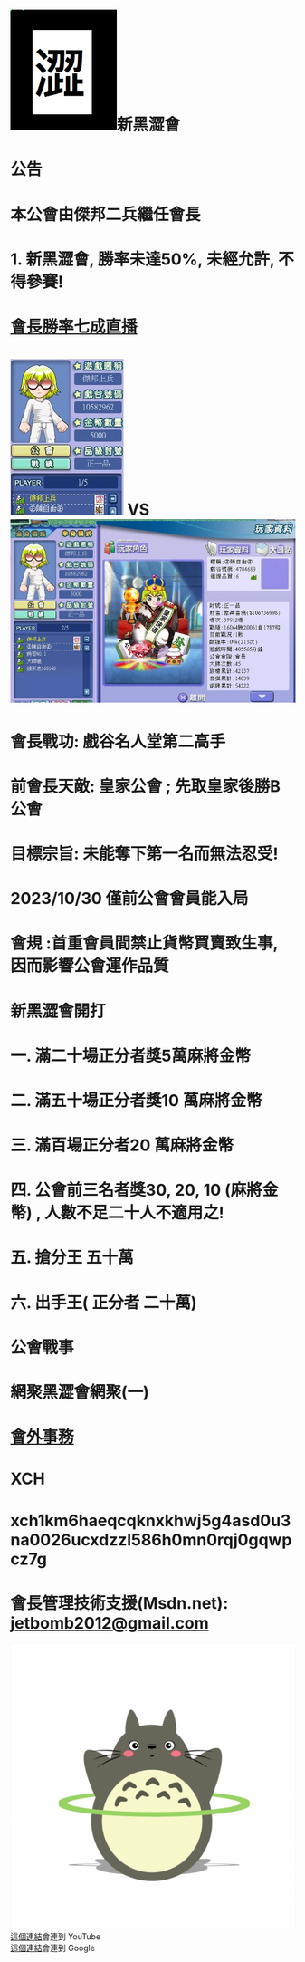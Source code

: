 #   <img src="flag.jpg">新黑澀會
# 公告
# 本公會由傑邦二兵繼任會長
# 1. 新黑澀會, 勝率未達50%, 未經允許, 不得參賽!
# <a href="https://www.youtube.com/watch?v=DYYh2W5BX0k">會長勝率七成直播</a>
# <img src="war.jpg"> VS <img src="enemy1.jpg">
# 會長戰功: 戲谷名人堂第二高手
# 前會長天敵: 皇家公會 ; 先取皇家後勝B公會 
# 目標宗旨: 未能奪下第一名而無法忍受!



# 2023/10/30 僅前公會會員能入局
# 會規 :首重會員間禁止貨幣買賣致生事, 因而影響公會運作品質
# 新黑澀會開打
# 一. 滿二十場正分者獎5萬麻將金幣
# 二. 滿五十場正分者獎10 萬麻將金幣
# 三. 滿百場正分者20 萬麻將金幣
# 四. 公會前三名者獎30, 20, 10 (麻將金幣) , 人數不足二十人不適用之!
# 五. 搶分王 五十萬
# 六. 出手王( 正分者 二十萬)
# 公會戰事
# 網聚黑澀會網聚(一)
# 
# <a href="mailto:tfftfftff7788@yahoo.com.tw">會外事務</a>
# XCH
# xch1km6haeqcqknxkhwj5g4asd0u3na0026ucxdzzl586h0mn0rqj0gqwpcz7g
# 會長管理技術支援(Msdn.net): jetbomb2012@gmail.com 
<img src="giphy.gif">
<a href="https://www.youtube.com/">這個連結</a>會連到 YouTube<br>
<a href="https://www.google.com/">這個連結</a>會連到 Google<br>



